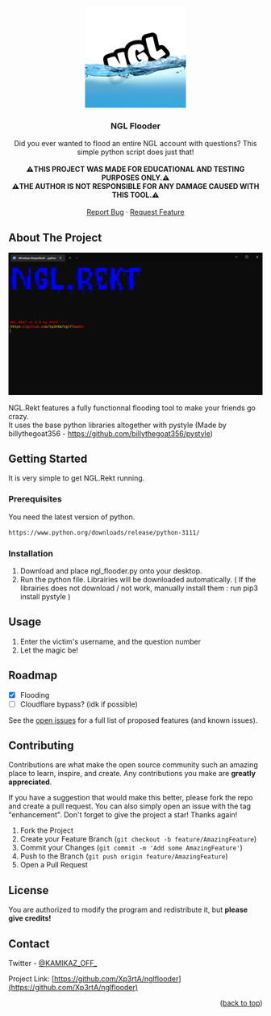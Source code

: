 
<a name="readme-top"></a>
<br />
<div align="center">
  <a href="https://github.com/Xp3rtA/nglflooder">
    <img src="icon_2.png" alt="Logo" width="200" height="200">
  </a>

<h3 align="center">NGL Flooder</h3>

  <p align="center">
    Did you ever wanted to flood an entire NGL account with questions? This simple python script does just that!
    <br />
    <br />
    <strong>⚠️THIS PROJECT WAS MADE FOR EDUCATIONAL AND TESTING PURPOSES ONLY.⚠️</strong>
    <br />
    <strong>⚠️THE AUTHOR IS NOT RESPONSIBLE FOR ANY DAMAGE CAUSED WITH THIS TOOL.⚠️</strong>
    <br />
        <br />
    <a href="https://github.com/Xp3rtA/nglflooder/issues">Report Bug</a>
    ·
    <a href="https://github.com/Xp3rtA/nglflooder/issues">Request Feature</a>
  </p>
</div>


<!-- ABOUT THE PROJECT -->
## About The Project

<img src="screenshot.png" alt="Screenshot">

NGL.Rekt features a fully functionnal flooding tool to make your friends go crazy.
<br />
It uses the base python libraries altogether with pystyle (Made by billythegoat356 - https://github.com/billythegoat356/pystyle)

<!-- GETTING STARTED -->
## Getting Started

It is very simple to get NGL.Rekt running.

### Prerequisites

You need the latest version of python.
  ```sh
  https://www.python.org/downloads/release/python-3111/
  ```

### Installation

1. Download and place ngl_flooder.py onto your desktop.
2. Run the python file. Librairies will be downloaded automatically. ( If the librairies does not download / not work, manually install them : run pip3 install pystyle )

<!-- USAGE EXAMPLES -->
## Usage

1. Enter the victim's username, and the question number
2. Let the magic be!

<!-- ROADMAP -->
## Roadmap

- [x] Flooding
- [ ] Cloudflare bypass? (idk if possible)

See the [open issues](https://github.com/Xp3rtA/nglflooder/issues) for a full list of proposed features (and known issues).

<!-- CONTRIBUTING -->
## Contributing

Contributions are what make the open source community such an amazing place to learn, inspire, and create. Any contributions you make are **greatly appreciated**.

If you have a suggestion that would make this better, please fork the repo and create a pull request. You can also simply open an issue with the tag "enhancement".
Don't forget to give the project a star! Thanks again!

1. Fork the Project
2. Create your Feature Branch (`git checkout -b feature/AmazingFeature`)
3. Commit your Changes (`git commit -m 'Add some AmazingFeature'`)
4. Push to the Branch (`git push origin feature/AmazingFeature`)
5. Open a Pull Request



<!-- LICENSE -->
## License

You are authorized to modify the program and redistribute it, but **please give credits!**

<!-- CONTACT -->
## Contact

Twitter - [@KAMIKAZ_OFF_](https://twitter.com/KAMIKAZ_OFF_)

Project Link: [https://github.com/Xp3rtA/nglflooder](https://github.com/Xp3rtA/nglflooder)

<p align="right">(<a href="#readme-top">back to top</a>)</p>
